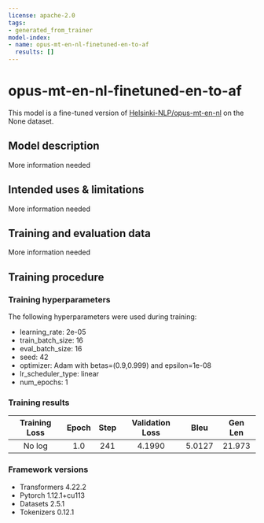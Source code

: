 ```yaml
---
license: apache-2.0
tags:
- generated_from_trainer
model-index:
- name: opus-mt-en-nl-finetuned-en-to-af
  results: []
---
```


<!-- This model card has been generated automatically according to the information the Trainer had access to. You
should probably proofread and complete it, then remove this comment. -->

# opus-mt-en-nl-finetuned-en-to-af

This model is a fine-tuned version of [Helsinki-NLP/opus-mt-en-nl](https://huggingface.co/Helsinki-NLP/opus-mt-en-nl) on the None dataset.

## Model description

More information needed

## Intended uses & limitations

More information needed

## Training and evaluation data

More information needed

## Training procedure

### Training hyperparameters

The following hyperparameters were used during training:
- learning_rate: 2e-05
- train_batch_size: 16
- eval_batch_size: 16
- seed: 42
- optimizer: Adam with betas=(0.9,0.999) and epsilon=1e-08
- lr_scheduler_type: linear
- num_epochs: 1

### Training results

| Training Loss | Epoch | Step | Validation Loss | Bleu   | Gen Len |
|:-------------:|:-----:|:----:|:---------------:|:------:|:-------:|
| No log        | 1.0   | 241  | 4.1990          | 5.0127 | 21.973  |


### Framework versions

- Transformers 4.22.2
- Pytorch 1.12.1+cu113
- Datasets 2.5.1
- Tokenizers 0.12.1
